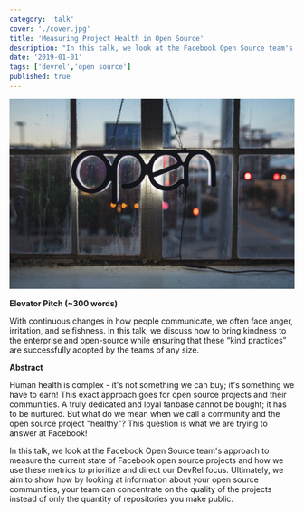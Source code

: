 ```yaml
---
category: 'talk'
cover: './cover.jpg'
title: 'Measuring Project Health in Open Source'
description: "In this talk, we look at the Facebook Open Source team's approach to measure the current state of Facebook open source projects."
date: '2019-01-01'
tags: ['devrel','open source']
published: true
---
```

![open source](./cover.jpg)

**Elevator Pitch (~300 words)**

With continuous changes in how people communicate, we often face anger, irritation, and selfishness. In this talk, we discuss how to bring kindness to the enterprise and open-source while ensuring that these “kind practices” are successfully adopted by the teams of any size.

**Abstract**
 
Human health is complex - it's not something we can buy; it's something we have to earn! This exact approach goes for open source projects and their communities. A truly dedicated and loyal fanbase cannot be bought; it has to be nurtured. But what do we mean when we call a community and the open source project "healthy"? This question is what we are trying to answer at Facebook!

In this talk, we look at the Facebook Open Source team's approach to measure the current state of Facebook open source projects and how we use these metrics to prioritize and direct our DevRel focus. Ultimately, we aim to show how by looking at information about your open source communities, your team can concentrate on the quality of the projects instead of only the quantity of repositories you make public.